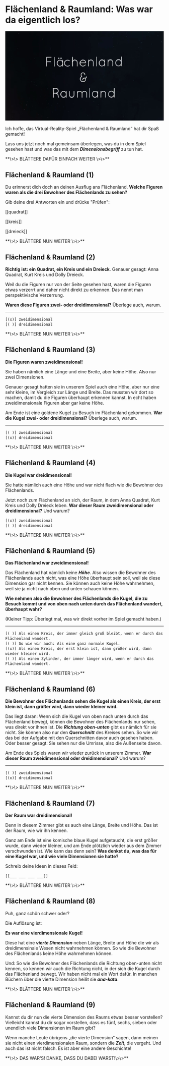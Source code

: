 <!--
author:   Sina Haselmann

email:    haselmanns@uni-hildesheim.de

version:  1.0.0

language: de

narrator: Deutsch Female

comment:  Mein Dissertationsprojekt: LiaScript Materialien für das Virtual Reality Lernspiel Flächenland & Raumland (siehe GitHub Repository (FlaechenlandRaumland). 
-->

# Flächenland & Raumland: Was war da eigentlich los?

![Uganda-Grasantilopen](images/Intro_F&L.jpg)

Ich hoffe, das Virtual-Reality-Spiel „Flächenland & Raumland“ hat dir Spaß gemacht! 

Lass uns jetzt noch mal gemeinsam überlegen, was du in dem Spiel gesehen hast und was das mit dem ***Dimensionsbegriff*** zu tun hat.

<!-- style="color:#399193"--> **\>\> BLÄTTERE DAFÜR EINFACH WEITER \>\>**

## Flächenland & Raumland (1)

Du erinnerst dich doch an deinen Ausflug ans Flächenland. **Welche Figuren waren als die drei Bewohner des Flächenlands zu sehen?** 

Gib deine drei Antworten ein und drücke "Prüfen":

[[quadrat]]
<script>
let input = "@input".trim().toLowerCase()
input = input.trim().trimEnd()

input == "quadrat" || input == "anna quadrat" || input == "kreis" || input == "kurt kreis" || input == "dreieck" || input == "dolly dreieck" || input == "dolli dreieck" 
</script>

[[kreis]]
<script>
let input = "@input".trim().toLowerCase()
input = input.trim().trimEnd()

input == "quadrat" || input == "anna quadrat" || input == "kreis" || input == "kurt kreis" || input == "dreieck" || input == "dolly dreieck" || input == "dolli dreieck" 
</script>

[[dreieck]]
<script>
let input = "@input".trim().toLowerCase()
input = input.trim().trimEnd()

input == "quadrat" || input == "anna quadrat" || input == "kreis" || input == "kurt kreis" || input == "dreieck" || input == "dolly dreieck" || input == "dolli dreieck" 
</script>

<!-- style="color:#399193" --> **\>\> BLÄTTERE NUN WEITER \>\>**

## Flächenland & Raumland (2)

**Richtig ist: ein Quadrat, ein Kreis und ein Dreieck**. Genauer gesagt: Anna Quadrat, Kurt Kreis und Dolly Dreieck. 

Weil du die Figuren nur von der Seite gesehen hast, waren die Figuren etwas verzerrt und daher nicht direkt zu erkennen. Das nennt man perspektivische Verzerrung.

**Waren diese Figuren zwei- oder dreidimensional?** Überlege auch, warum.

---

    [(x)] zweidimensional
    [( )] dreidimensional

<!-- style="color:#399193" --> **\>\> BLÄTTERE NUN WEITER \>\>**

## Flächenland & Raumland (3)
**Die Figuren waren zweidimensional!**

Sie haben nämlich eine Länge und eine Breite, aber keine Höhe. Also nur zwei Dimensionen.

Genauer gesagt hatten sie in unserem Spiel auch eine Höhe, aber nur eine sehr kleine, im Vergleich zur Länge und Breite. Das mussten wir dort so machen, damit du die Figuren überhaupt erkennen kannst. In echt haben zweidimensionale Figuren aber gar keine Höhe.

Am Ende ist eine goldene Kugel zu Besuch im Flächenland gekommen. **War die Kugel zwei- oder dreidimensional?** Überlege auch, warum.

---

    [( )] zweidimensional
    [(x)] dreidimensional

<!-- style="color:#399193" --> **\>\> BLÄTTERE NUN WEITER \>\>**

## Flächenland & Raumland (4)
**Die Kugel war dreidimensional!**

Sie hatte nämlich auch eine Höhe und war nicht flach wie die Bewohner des Flächenlands. 

Jetzt noch zum Flächenland an sich, der Raum, in dem Anna Quadrat, Kurt Kreis und Dolly Dreieck leben. 
**War dieser Raum zweidimensional oder dreidimensional?** Und warum?

    [(x)] zweidimensional
    [( )] dreidimensional

<!-- style="color:#399193" --> **\>\> BLÄTTERE NUN WEITER \>\>**

## Flächenland & Raumland (5)
**Das Flächenland war zweidimensional!**

Das Flächenland hat nämlich keine ***Höhe***. Also wissen die Bewohner des Flächenlands auch nicht, was eine Höhe überhaupt sein soll, weil sie diese Dimension gar nicht kennen. Sie können auch keine Höhe wahrnehmen, weil sie ja nicht nach oben und unten schauen können.

**Wie nehmen also die Bewohner des Flächenlands die Kugel, die zu Besuch kommt und von oben nach unten durch das Flächenland wandert, überhaupt wahr?**

(Kleiner Tipp: Überlegt mal, was wir direkt vorher im Spiel gemacht haben.)

---

    [( )] Als einen Kreis, der immer gleich groß bleibt, wenn er durch das Flächenland wandert.
    [( )] So wie wir auch: Als eine ganz normale Kugel.
    [(x)] Als einen Kreis, der erst klein ist, dann größer wird, dann wieder kleiner wird.
    [( )] Als einen Zylinder, der immer länger wird, wenn er durch das Flächenland wandert.

<!-- style="color:#399193" --> **\>\> BLÄTTERE NUN WEITER \>\>**

## Flächenland & Raumland (6)

**Die Bewohner des Flächenlands sehen die Kugel als einen Kreis, der erst klein ist, dann größer wird, dann wieder kleiner wird.**

Das liegt daran: Wenn sich die Kugel von oben nach unten durch das Flächenland bewegt, können die Bewohner des Flächenlands nur sehen, was direkt vor ihnen ist. Die ***Richtung oben-unten*** gibt es nämlich für sie nicht. Sie können also nur den ***Querschnitt*** des Kreises sehen. So wie wir das bei der Aufgabe mit den Querschnitten davor auch gesehen haben. Oder besser gesagt: Sie sehen nur die Umrisse, also die Außenseite davon.  

Am Ende des Spiels waren wir wieder zurück in unserem Zimmer. **War dieser Raum zweidimensional oder dreidimensional?** Und warum?

---

    [( )] zweidimensional
    [(x)] dreidimensional

<!-- style="color:#399193" --> **\>\> BLÄTTERE NUN WEITER \>\>**

## Flächenland & Raumland (7)

**Der Raum war dreidimensional!**

Denn in diesem Zimmer gibt es auch eine Länge, Breite und Höhe. Das ist der Raum, wie wir ihn kennen.

Ganz am Ende ist eine komische blaue Kugel aufgetaucht, die erst größer wurde, dann wieder kleiner, und am Ende plötzlich wieder aus dem Zimmer verschwunden ist. Wie kann das denn sein? **Was denkst du, was das für eine Kugel war, und wie viele Dimensionen sie hatte?**

Schreib deine Ideen in dieses Feld:

    [[___ ___ ___ ___]]


<!-- style="color:#399193" --> **\>\> BLÄTTERE NUN WEITER \>\>**


## Flächenland & Raumland (8)

Puh, ganz schön schwer oder? 

Die Auflösung ist:

**Es war eine vierdimensionale Kugel!**

Diese hat eine ***vierte Dimension*** neben Länge, Breite und Höhe die wir als dreidimensinale Wesen nicht wahrnehmen können. So wie die Bewohner des Flächenlands keine Höhe wahrnehmen können. 

Und: So wie die Bewohner des Flächenlands die Richtung oben-unten nicht kennen, so kennen wir auch die Richtung nicht, in der sich die Kugel durch das Flächenland bewegt. Wir haben nicht mal ein Wort dafür. In manchen Büchern über die vierte Dimension heißt sie ***ana-kata***.

<!-- style="color:#399193" --> **\>\> BLÄTTERE NUN WEITER \>\>**


## Flächenland & Raumland (9)

Kannst du dir nun die vierte Dimension des Raums etwas besser vorstellen? Vielleicht kannst du dir sogar vorstellen, dass es fünf, sechs, sieben oder unendlich viele Dimensionen im Raum gibt?

Wenn manche Leute übrigens „die vierte Dimension“ sagen, dann meinen sie nicht einen vierdimensionalen Raum, sondern die ***Zeit***, die vergeht. Und auch das ist nicht falsch. Es ist aber eine andere Geschichte!

<!-- style="color:#399193" --> **\>\> DAS WAR'S! DANKE, DASS DU DABEI WARST!\>\>**